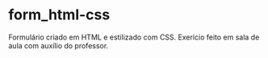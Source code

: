 # form_html-css

Formulário criado em HTML e estilizado com CSS. Exerício feito em sala de aula com auxílio do professor.
